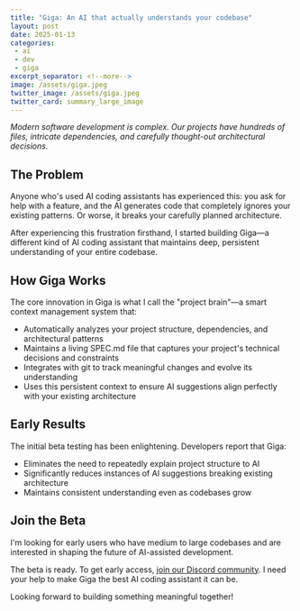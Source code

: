 ```yaml
---
title: "Giga: An AI that actually understands your codebase"
layout: post
date: 2025-01-13
categories:
 - ai
 - dev
 - giga
excerpt_separator: <!--more-->
image: /assets/giga.jpeg
twitter_image: /assets/giga.jpeg
twitter_card: summary_large_image
---
```


*Modern software development is complex. Our projects have hundreds of files, intricate dependencies, and carefully thought-out architectural decisions.*

<!--more-->

## The Problem

Anyone who's used AI coding assistants has experienced this: you ask for help with a feature, and the AI generates code that completely ignores your existing patterns. Or worse, it breaks your carefully planned architecture.

After experiencing this frustration firsthand, I started building Giga&mdash;a different kind of AI coding assistant that maintains deep, persistent understanding of your entire codebase.

## How Giga Works
The core innovation in Giga is what I call the "project brain"&mdash;a smart context management system that:

* Automatically analyzes your project structure, dependencies, and architectural patterns
* Maintains a living SPEC.md file that captures your project's technical decisions and constraints
* Integrates with git to track meaningful changes and evolve its understanding
* Uses this persistent context to ensure AI suggestions align perfectly with your existing architecture

## Early Results
The initial beta testing has been enlightening. Developers report that Giga:

* Eliminates the need to repeatedly explain project structure to AI
* Significantly reduces instances of AI suggestions breaking existing architecture
* Maintains consistent understanding even as codebases grow

## Join the Beta
I'm looking for early users who have medium to large codebases and are interested in shaping the future of AI-assisted development.

The beta is ready. To get early access, [join our Discord community](https://discord.gg/KY7dVeFKRR). I need your help to make Giga the best AI coding assistant it can be.

Looking forward to building something meaningful together!